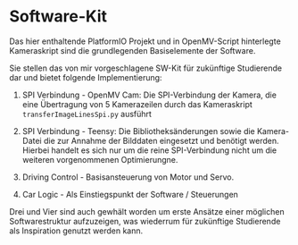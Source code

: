 # Software-Kit

Das hier enthaltende PlatformIO Projekt und in OpenMV-Script hinterlegte Kameraskript sind die grundlegenden Basiselemente der Software. 

Sie stellen das von mir vorgeschlagene SW-Kit für zukünftige Studierende dar und bietet folgende Implementierung:

1. SPI Verbindung - OpenMV Cam: Die SPI-Verbindung der Kamera, die eine Übertragung von  5 Kamerazeilen durch das Kameraskript ```transferImageLinesSpi.py``` ausführt

2. SPI Verbindung - Teensy: Die Bibliotheksänderungen sowie die Kamera-Datei die zur Annahme der Bilddaten eingesetzt und benötigt werden. Hierbei handelt es sich nur um die reine SPI-Verbindung nicht um die weiteren vorgenommenen Optimierungne.

3. Driving Control - Basisansteuerung von Motor und Servo. 

4. Car Logic - Als Einstiegspunkt der Software / Steuerungen 

Drei und Vier sind auch gewhält worden um erste Ansätze einer möglichen Softwarestruktur aufzuzeigen, was wiederrum für zukünftige Studierende als Inspiration genutzt werden kann.
